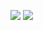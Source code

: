 ![](https://github-readme-stats.vercel.app/api?username=albandewilde&count_private=true&show_icons=true&include_all_commits=true&hide_rank=true&hide_border=true)
![](https://github-readme-stats.vercel.app/api/top-langs/?username=albandewilde&langs_count=10&layout=compact&hide_border=true)
